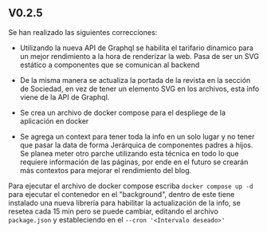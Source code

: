 ## V0.2.5

Se han realizado las siguientes correcciones: 
 * Utilizando la nueva API de Graphql se habilita el tarifario dinamico para un mejor rendimiento a la hora de      renderizar la web. Pasa de ser un SVG estático a componentes que se comunican al backend
 
 * De la misma manera se actualiza la portada de la revista en la sección de Sociedad, en vez de tener un elemento SVG en los archivos, esta info viene de la API  de Graphql.

 * Se crea un archivo de docker compose para el despliege de la aplicación en docker

 * Se agrega un context para tener toda la info en un solo lugar y no tener que pasar la data de forma Jerárquica de componentes padres a hijos. Se planea meter otro parche utilizando esta técnica en todo lo que requiere información de las páginas, por ende en el futuro se crearán más contextos para mejorar el rendimiento del blog.


 Para ejecutar el archivo de docker compose escriba `docker compose up -d` para ejecutar el contenedor en el "background", dentro de este tiene instalado una nueva librería para habilitar la actualización de la info, se resetea cada 15 min pero se puede cambiar, editando el archivo `package.json` y estableciendo en el `--cron '<Intervalo deseado>'`


    